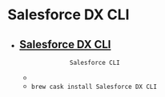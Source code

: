 # Salesforce DX CLI
- [Salesforce DX CLI](https://developer.salesforce.com/tools/sfdxcli)
  -  					Salesforce CLI				
  - 
  - `brew cask install Salesforce DX CLI`
